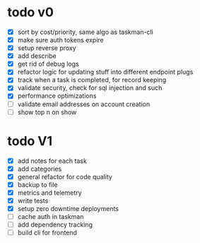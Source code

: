 # todo v0
- [x] sort by cost/priority, same algo as taskman-cli
- [x] make sure auth tokens expire
- [x] setup reverse proxy 
- [x] add describe
- [x] get rid of debug logs
- [x] refactor logic for updating stuff into different endpoint plugs
- [x] track when a task is completed, for record keeping
- [x] validate security, check for sql injection and such
- [x] performance optimizations
- [ ] validate email addresses on account creation
- [ ] show top n on show

# todo V1
- [x] add notes for each task
- [x] add categories
- [x] general refactor for code quality
- [x] backup to file
- [x] metrics and telemetry
- [x] write tests
- [x] setup zero downtime deployments
- [ ] cache auth in taskman
- [ ] add dependency tracking
- [ ] build cli for frontend